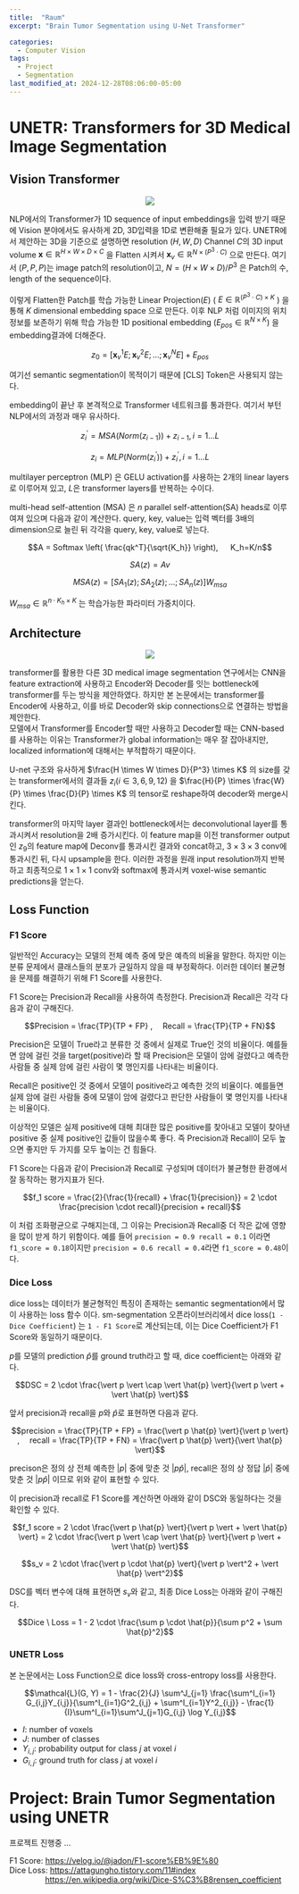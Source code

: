 ```yaml
---
title:  "Raum"
excerpt: "Brain Tumor Segmentation using U-Net Transformer"

categories:
  - Computer Vision
tags:
  - Project
  - Segmentation
last_modified_at: 2024-12-28T08:06:00-05:00
---
```



# UNETR: Transformers for 3D Medical Image Segmentation

## Vision Transformer 

<p align="center"><img src="https://github.com/user-attachments/assets/18f39354-27e4-4cce-8df0-6846851be9f5"></p>

NLP에서의 Transformer가 1D sequence of input embeddings을 입력 받기 때문에 Vision 분야에서도 유사하게 2D, 3D입력을 1D로 변환해줄 필요가 있다. UNETR에서 제안하는 3D을 기준으로 설명하면 resolution $(H, W, D)$ Channel $C$의 3D input volume $\mathbf{x} \in \mathbb{R}^{H \times W \times D \times C}$ 을 Flatten 시켜서 $\mathbf{x}_v \in \mathbb{R}^{N \times (P^3 \cdot C)}$ 으로 만든다. 여기서 $(P, P, P)$는 image patch의 resolution이고, $N = (H \times W \times D) / P^3$ 은 Patch의 수, length of the sequence이다. 

이렇게 Flatten한 Patch를 학습 가능한 Linear Projection($E$) ( $E \in \mathbb{R}^{(P^3 \cdot C) \times K}$ ) 을 통해 $K$ dimensional embedding space 으로 만든다. 이후 NLP 처럼 이미지의 위치 정보를 보존하기 위해 학습 가능한 1D positional embedding ($E_{pos} \in \mathbb{R}^{N \times K}$) 을 embedding결과에 더해준다. 

$$z_0 = [\mathbf{x}_v^1E; \mathbf{x}_v^2E; ...; \mathbf{x}_v^NE] + E_{pos}$$

여기선 semantic segmentation이 목적이기 때문에 [CLS] Token은 사용되지 않는다. 

embedding이 끝난 후 본격적으로 Transformer 네트워크를 통과한다. 여기서 부턴 NLP에서의 과정과 매우 유사하다. 

$$z_i^{\prime} = MSA(Norm(z_{i-1})) + z_{i-1}, i=1...L$$

$$z_i = MLP(Norm(z_i^{\prime})) + z_i^{\prime}, i=1...L$$

multilayer perceptron (MLP) 은 GELU activation를 사용하는 2개의 linear layers로 이루어져 있고, $L$은 transformer layers를 반복하는 수이다. 

multi-head self-attention (MSA) 은 $n$ parallel self-attention(SA) heads로 이루여져 있으며 다음과 같이 계산한다. 
query, key, value는 입력 벡터를 3배의 dimension으로 늘린 뒤 각각을 query, key, value로 넣는다. 

$$A = Softmax \left( \frac{qk^T}{\sqrt{K_h}} \right),   K_h=K/n$$

$$SA(z) = Av$$

$$MSA(z) = [SA_1(z); SA_2(z); ...; SA_n(z)]W_{msa}$$

$W_{msa} \in \mathbb{R}^{n \cdot K_h \times K}$ 는 학습가능한 파라미터 가중치이다. 


## Architecture

<p align="center"><img src="https://github.com/user-attachments/assets/0cc46698-0fff-4973-9eb1-0ae773f59eca"></p>

transformer를 활용한 다른 3D medical image segmentation 연구에서는 CNN을 feature extraction에 사용하고 Encoder와 Decoder를 잇는 bottleneck에 transformer를 두는 방식을 제안하였다. 하지만 본 논문에서는 transformer를 Encoder에 사용하고, 이를 바로 Decoder와 skip connections으로 연결하는 방법을 제안한다.   
모델에서 Transformer를 Encoder할 때만 사용하고 Decoder할 때는 CNN-based를 사용하는 이유는 Transformer가 global information는 매우 잘 잡아내지만, localized information에 대해서는 부적합하기 때문이다. 

U-net 구조와 유사하게 $\frac{H \times W \times D}{P^3} \times K$ 의 size를 갖는 transformer에서의 결과들 $z_i (i \in {3,6,9,12})$ 을 $\frac{H}{P} \times \frac{W}{P} \times \frac{D}{P} \times K$ 의 tensor로 reshape하여 decoder와 merge시킨다. 

transformer의 마지막 layer 결과인 bottleneck에서는 deconvolutional layer를 통과시켜서 resolution을 2배 증가시킨다. 이 feature map을 이전 transformer output인 $z_9$의 feature map에 Deconv를 통과시킨 결과와 concat하고, $3 \times 3 \times 3$ conv에 통과시킨 뒤, 다시 upsample을 한다. 이러한 과정을 원래 input resolution까지 반복하고 최종적으로 $1 \times 1 \times 1$ conv와 softmax에 통과시켜 voxel-wise semantic predictions을 얻는다. 

## Loss Function 

### F1 Score
일반적인 Accuracy는 모델의 전체 예측 중에 맞은 예측의 비율을 말한다. 하지만 이는 분류 문제에서 클래스들의 분포가 균일하지 않을 때 부정확하다. 이러한 데이터 불균형을 문제를 해결하기 위해 F1 Score를 사용한다. 

F1 Score는 Precision과 Recall을 사용하여 측정한다. Precision과 Recall은 각각 다음과 같이 구해진다. 

$$Precision = \frac{TP}{TP + FP} ,  Recall = \frac{TP}{TP + FN}$$

Precision은 모델이 True라고 분류한 것 중에서 실제로 True인 것의 비율이다. 예를들면 암에 걸린 것을 target(positive)라 할 때 Precision은 모델이 암에 걸렸다고 예측한 사람들 중 실제 암에 걸린 사람이 몇 명인지를 나타내는 비율이다. 

Recall은 positive인 것 중에서 모델이 positive라고 예측한 것의 비율이다. 예를들면 실제 암에 걸린 사람들 중에 모델이 암에 걸렸다고 판단한 사람들이 몇 명인지를 나타내는 비율이다. 

이상적인 모델은 실제 positive에 대해 최대한 많은 positive를 찾아내고 모델이 찾아낸 positive 중 실제 positive인 값들이 많을수록 좋다. 즉 Precision과 Recall이 모두 높으면 좋지만 두 가지를 모두 높이는 건 힘들다. 

F1 Score는 다음과 같이 Precision과 Recall로 구성되며 데이터가 불균형한 환경에서 잘 동작하는 평가지표가 된다. 

$$f_1 score = \frac{2}{\frac{1}{recall} + \frac{1}{precision}} = 2 \cdot \frac{precision \cdot recall}{precision + recall}$$

이 처럼 조화평균으로 구해지는데, 그 이유는 Precision과 Recall중 더 작은 값에 영향을 많이 받게 하기 위함이다.
예를 들어 `precision = 0.9 recall = 0.1` 이라면 `f1_score = 0.18`이지만 `precision = 0.6 recall = 0.4`라면 `f1_score = 0.48`이다.

### Dice Loss 
dice loss는 데이터가 불균형적인 특징이 존재하는 semantic segmentation에서 많이 사용하는 loss 함수 이다.
sm-segmentation 오픈라이브러리에서 dice loss(`1 - Dice Coefficient`) 는 `1 - F1 Score`로 계산되는데, 이는 Dice Coefficient가 F1 Score와 동일하기 때문이다. 

$p$를 모델의 prediction $\hat{p}$를 ground truth라고 할 때, dice coefficient는 아래와 같다. 

$$DSC = 2 \cdot \frac{\vert p \vert \cap \vert \hat{p} \vert}{\vert p \vert + \vert \hat{p} \vert}$$

앞서 precision과 recall을 $p$와 $\hat{p}$로 표현하면 다음과 같다. 

$$precision = \frac{TP}{TP + FP} = \frac{\vert p \hat{p} \vert}{\vert p \vert} ,  recall = \frac{TP}{TP + FN} = \frac{\vert p \hat{p} \vert}{\vert \hat{p} \vert}$$

precison은 정의 상 전체 예측한 $\vert p \vert$ 중에 맞춘 것 $\vert p \hat{p} \vert$, recall은 정의 상 정답 $\vert \hat{p} \vert$ 중에 맞춘 것 $\vert p \hat{p} \vert$ 이므로 위와 같이 표현할 수 있다.

이 precision과 recall로 F1 Score를 계산하면 아래와 같이 DSC와 동일하다는 것을 확인할 수 있다. 

$$f_1 score = 2 \cdot \frac{\vert p \hat{p} \vert}{\vert p \vert + \vert \hat{p} \vert} = 2 \cdot \frac{\vert p \vert \cap \vert \hat{p} \vert}{\vert p \vert + \vert \hat{p} \vert}$$

$$s_v = 2 \cdot \frac{\vert p \cdot \hat{p} \vert}{\vert p \vert^2 + \vert \hat{p} \vert^2}$$

DSC를 벡터 변수에 대해 표현하면 $s_v$와 같고, 최종 Dice Loss는 아래와 같이 구해진다. 

$$Dice \ Loss = 1 - 2 \cdot \frac{\sum p \cdot \hat{p}}{\sum p^2 + \sum \hat{p}^2}$$

### UNETR Loss

본 논문에서는 Loss Function으로 dice loss와 cross-entropy loss를 사용한다. 

$$\mathcal{L}(G, Y) = 1 - \frac{2}{J} \sum^J_{j=1} \frac{\sum^I_{i=1} G_{i,j}Y_{i,j}}{\sum^I_{i=1}G^2_{i,j} + \sum^I_{i=1}Y^2_{i,j}} - \frac{1}{I}\sum^I_{i=1}\sum^J_{j=1}G_{i,j} \log Y_{i,j}$$

- $I$: number of voxels
- $J$: number of classes
- $Y_{i,j}$: probability output for class $j$ at voxel $i$
- $G_{i,j}$: ground truth for class $j$ at voxel $i$




# Project: Brain Tumor Segmentation using UNETR

프로젝트 진행중 ... 


F1 Score: https://velog.io/@jadon/F1-score%EB%9E%80  
Dice Loss: https://attagungho.tistory.com/11#index  
      https://en.wikipedia.org/wiki/Dice-S%C3%B8rensen_coefficient 
